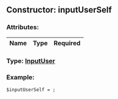 ## Constructor: inputUserSelf  

### Attributes:

| Name     |    Type       | Required |
|----------|:-------------:|---------:|


### Type: [InputUser](../types/InputUser.md)

### Example:


```
$inputUserSelf = ;
```